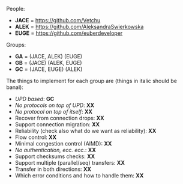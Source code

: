 People:
* __JACE__ = https://github.com/Vetchu
* __ALEK__ = https://github.com/AleksandraSwierkowska
* __EUGE__ = https://github.com/euberdeveloper

Groups:
* __GA__ = (JACE, ALEK) (EUGE)
* __GB__ = (JACE) (ALEK, EUGE)
* __GC__ = (JACE, EUGE) (ALEK)

The things to implement for each group are (things in italic should be banal):
* _UPD based_: **GC**
* _No protocols on top of UPD_: **XX**
* _No protocol on top of itself_: **XX**
* Recover from connection drops: **XX**
* Support connection migration: **XX**
* Reliability (check also what do we want as reliability): **XX**
* Flow control: **XX**
* Minimal congestion control (AIMD): **XX**
* _No authentication, ecc. ecc._: **XX**
* Support checksums checks: **XX**
* Support multiple (parallel/seq) transfers: **XX**
* Transfer in both directions: **XX**
* Which error conditions and how to handle them: **XX**
